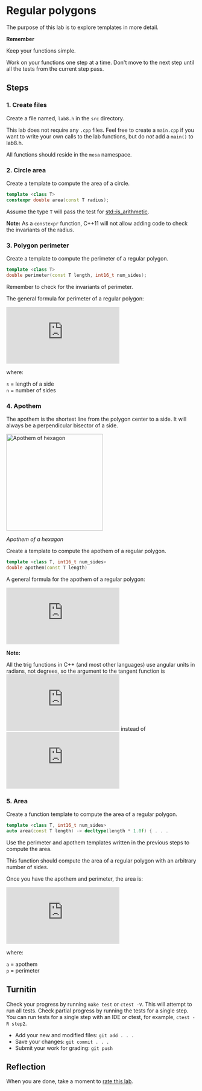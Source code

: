 # Regular polygons
The purpose of this lab is to 
explore templates in more detail.

**Remember**

Keep your functions simple.

Work on your functions one step at a time.
Don't move to the next step until all the tests from the current step pass.

## Steps

### 1. Create files
Create a file named, `lab8.h`
in the `src` directory.

This lab does not require any `.cpp` files.
Feel free to create a `main.cpp` if you want
to write your own calls to the lab functions,
but do *not* add a `main()` to lab8.h.

All functions should reside in the `mesa` namespace.

### 2. Circle area
Create a template to compute the area of a circle.

```cpp
template <class T>
constexpr double area(const T radius);
```

Assume the type `T` will pass the test for 
[std::is_arithmetic](https://en.cppreference.com/w/cpp/types/is_arithmetic).

**Note:** 
As a `constexpr` function,
C++11 will not allow adding code to check the invariants of
the radius.

### 3. Polygon perimeter
Create a template to compute the perimeter of a regular polygon.

```cpp
template <class T>
double perimeter(const T length, int16_t num_sides);
```

Remember to check for the invariants of perimeter.

The general formula for perimeter of a regular polygon:

  ![p = sn](https://latex.codecogs.com/svg.latex?p%20%3D%20sn)

where:

  `s` = length of a side  
  `n` = number of sides

### 4. Apothem
The apothem is the shortest line from the polygon center to a side.
It will always be a perpendicular bisector of a side.

<a title="Wrtlprnft [CC BY-SA 3.0 (http://creativecommons.org/licenses/by-sa/3.0/)], via Wikimedia Commons" href="https://commons.wikimedia.org/wiki/File:Apothem_of_hexagon.svg"><img width="256" alt="Apothem of hexagon" src="https://upload.wikimedia.org/wikipedia/commons/thumb/7/73/Apothem_of_hexagon.svg/256px-Apothem_of_hexagon.svg.png"></a>

*Apothem of a hexagon*

Create a template to compute the apothem of a regular polygon.

```cpp
template <class T, int16_t num_sides>
double apothem(const T length) 
```

A general formula for the apothem of a regular polygon:

  ![a = s / 2tan(pi/n)](https://latex.codecogs.com/svg.latex?a%20%3D%20%5Cfrac%7Bs%7D%7B2%5Ctan%20%5Cleft%20%28%20%5Cfrac%7B%5Cpi%20%7D%7Bn%7D%20%5Cright%20%29%7D)

**Note:**

All the trig functions in C++ (and most other languages) use angular units in radians,
not degrees, so the argument to the
tangent function is 
![pi over n](https://latex.codecogs.com/svg.latex?%5Cinline%20%5Cfrac%7B180%7D%7Bn%7D%5Ccdot%5Cfrac%7B%5Cpi%7D%7B180%7D%20%3D%20%5Cfrac%7B%5Cpi%7D%7Bn%7D)
instead of
![180 over n](https://latex.codecogs.com/svg.latex?%5Cinline%20%5Cfrac%7B180%7D%7Bn%7D)

### 5. Area
Create a function template to compute the area of a regular polygon.

```cpp
template <class T, int16_t num_sides>
auto area(const T length) -> decltype(length * 1.0f) { . . .
```

Use the perimeter and apothem templates written in the previous steps to
compute the area.

This function should compute the area of a regular polygon with an arbitrary number of sides.

Once you have the apothem and perimeter, the area is:

  ![area = ap over 2](https://latex.codecogs.com/svg.latex?area%20%3D%20%5Cfrac%7Ba%5Ccdot%20p%7D%7B2%7D)

where:

  `a` = apothem  
  `p` = perimeter

## Turnitin
Check your progress by running `make test` or `ctest -V`.
This will attempt to run all tests.
Check partial progress by running the tests for a single step.
You can run tests for a single step with an IDE or ctest,
for example, `ctest -R step2`.

- Add your new and modified files: `git add . . . `
- Save your changes: `git commit . . . `
- Submit your work for grading: `git push`

## Reflection
When you are done, take a moment to 
[rate this lab](https://forms.gle/rAF4ngFMqbH1bJHaA).

